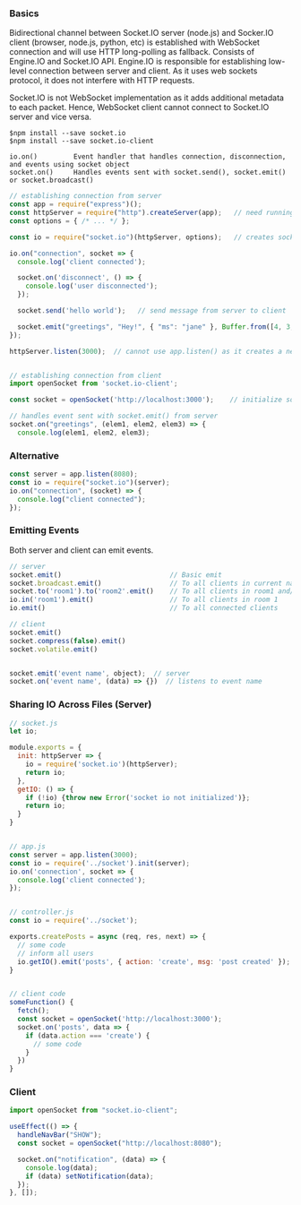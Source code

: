### Basics

Bidirectional channel between Socket.IO server (node.js) and Socker.IO client (browser, node.js, python, etc) is established with WebSocket connection and will use HTTP long-polling as fallback. Consists of Engine.IO and Socket.IO API. Engine.IO is responsible for establishing low-level connection between server and client. As it uses web sockets protocol, it does not interfere with HTTP requests.

Socket.IO is not WebSocket implementation as it adds additional metadata to each packet. Hence, WebSocket client cannot connect to Socket.IO server and vice versa.

```
$npm install --save socket.io
$npm install --save socket.io-client

io.on()         Event handler that handles connection, disconnection, and events using socket object
socket.on()     Handles events sent with socket.send(), socket.emit() or socket.broadcast()
```

```js
// establishing connection from server
const app = require("express")();
const httpServer = require("http").createServer(app);   // need running http server
const options = { /* ... */ };

const io = require("socket.io")(httpServer, options);   // creates socket.io instance built on top of http server

io.on("connection", socket => {
  console.log('client connected');

  socket.on('disconnect', () => {
    console.log('user disconnected');
  });

  socket.send('hello world');   // send message from server to client

  socket.emit("greetings", "Hey!", { "ms": "jane" }, Buffer.from([4, 3, 3, 1]));
});

httpServer.listen(3000);  // cannot use app.listen() as it creates a new HTTP server


// establishing connection from client
import openSocket from 'socket.io-client';

const socket = openSocket('http://localhost:3000');    // initialize socket object to establish client connection to server

// handles event sent with socket.emit() from server
socket.on("greetings", (elem1, elem2, elem3) => {
  console.log(elem1, elem2, elem3);
```

### Alternative

```js
const server = app.listen(8080);
const io = require("socket.io")(server);
io.on("connection", (socket) => {
  console.log("client connected");
});
```

### Emitting Events

Both server and client can emit events.

```js
// server
socket.emit()                           // Basic emit
socket.broadcast.emit()                 // To all clients in current namespace except sender
socket.to('room1').to('room2'.emit()    // To all clients in room1 and/or 2 except sender
io.in('room1').emit()                   // To all clients in room 1
io.emit()                               // To all connected clients

// client
socket.emit()
socket.compress(false).emit()
socket.volatile.emit()


socket.emit('event name', object);  // server
socket.on('event name', (data) => {})  // listens to event name
```

### Sharing IO Across Files (Server)

```javascript
// socket.js
let io;

module.exports = {
  init: httpServer => {
    io = require('socket.io')(httpServer);
    return io;
  },
  getIO: () => {
    if (!io) {throw new Error('socket io not initialized')};
    return io;
  }
}


// app.js
const server = app.listen(3000);
const io = require('../socket').init(server);
io.on('connection', socket => {
  console.log('client connected');
});


// controller.js
const io = require('../socket');

exports.createPosts = async (req, res, next) => {
  // some code
  // inform all users
  io.getIO().emit('posts', { action: 'create', msg: 'post created' });
}


// client code
someFunction() {
  fetch();
  const socket = openSocket('http://localhost:3000');
  socket.on('posts', data => {
    if (data.action === 'create') {
      // some code
    }
  })
}
```

### Client

```js
import openSocket from "socket.io-client";

useEffect(() => {
  handleNavBar("SHOW");
  const socket = openSocket("http://localhost:8080");

  socket.on("notification", (data) => {
    console.log(data);
    if (data) setNotification(data);
  });
}, []);
```
